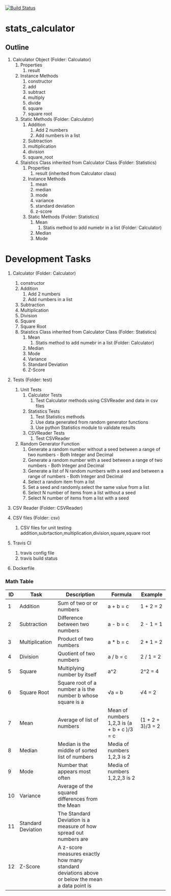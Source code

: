 [![Build Status](https://travis-ci.org/jerilj/stats_calculator.svg?branch=main)](https://travis-ci.org/jerilj/stats_calculator)

# stats_calculator

## Outline
1. Calculator Object (Folder: Calculator)
    1. Properties
        1. result
    2. Instance Methods
        1. constructor 
        2. add
        3. subtract
        4. multiply
        5. divide
        6. square
        6. square root
    3. Static Methods (Folder: Calculator)
        1. Addition
            1. Add 2 numbers
            2. Add numbers in a list
        2. Subtraction
        3. multiplication
        4. division
        5. square_root
    2. Staistics Class inherited from Calculator Class (Folder: Statistics)
        1. Properties
            1. result (inherited from Calculator class)
        2. Instance Methods
            1. mean
            2. median
            3. mode
            4. variance 
            5. standard deviation
            6. z-score
        3. Static Methods (Folder: Statistics)
            1. Mean
                1. Statis method to add numebr in a list (Folder: Calculator)
            2. Median
            3. Mode
            

# Development Tasks

1. Calculator (Folder: Calculator)
    1. constructor 
    2. Addition 
        1. Add 2 numbers
        2. Add numbers in a list
    3. Subtraction 
    4. Multiplication 
    5. Division 
    6. Square 
    7. Square Root 
    2. Staistics Class inherited from Calculator Class (Folder: Statistics)
        1. Mean 
            1. Statis method to add numebr in a list (Folder: Calculator)
        2. Median 
        3. Mode 
        4. Variance 
        5. Standard Deviation 
        6. Z-Score 
2. Tests (Folder: test)
    1. Unit Tests
        1. Calculator Tests
            1. Test Calculator methods using CSVReader and data in csv files
        2. Statistics Tests
            1. Test Statistics methods
            2. Use data generated from random generator functions
            3. Use python Statistics module to validate results
        3. CSVReader Tests
            1. Test CSVReader
    2. Random Generator Function
        1. Generate a random number without a seed between a range of two numbers - Both Integer and Decimal
        2. Generate a random number with a seed between a range of two numbers - Both Integer and Decimal
        3. Generate a list of N random numbers with a seed and between a range of numbers - Both Integer and Decimal
        4. Select a random item from a list
        5. Set a seed and randomly.select the same value from a list
        6. Select N number of items from a list without a seed
        7. Select N number of items from a list with a seed
    
3. CSV Reader (Folder: CSVReader) 
4. CSV files (Folder: csv)
    1. CSV files for unit testing addition,subrtaction,multiplication,division,square,square root
5. Travis CI
    1. travis config file
    2. travis build status
6. Dockerfile


### Math Table

|ID| Task | Description | Formula | Example |
|--|------|-------------|---------|---------|
|1|Addition| Sum of two or or numbers| a + b = c| 1 + 2 = 2|
|2|Subtraction| Difference between two numbers| a - b = c| 2 - 1 = 1|
|3|Multiplication| Product of two numbers| a * b = c| 2 * 1 = 2|
|4|Division| Quotient of two numbers| a / b = c| 2 / 1 = 2|
|5|Square| Multiplying number by itself | a^2 | 2^2 = 4|
|6|Square Root| Square root of a number a is the  number b whose square is a | √a = b| √4 = 2 | 
|7|Mean| Average of list of numbers| Mean of numbers 1,2,3 is (a + b + c )/3 = c| (1 + 2 + 3)/3 = 2|
|8|Median| Median is the middle of sorted list of numbers| Media of numbers 1,2,3 is 2 | |
|9|Mode| Number that appears most often| Media of numbers 1,2,2,3 is 2| |
|10|Variance| Average of the squared differences from the Mean| | |
|11|Standard Deviation| The Standard Deviation is a measure of how spread out numbers are| | |
|12|Z-Score| A z-score measures exactly how many standard deviations above or below the mean a data point is| | |

